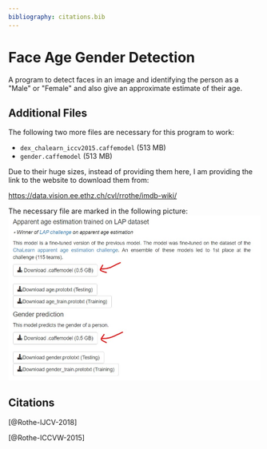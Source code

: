 ```yaml
---
bibliography: citations.bib
---
```


# Face Age Gender Detection

A program to detect faces in an image and identifying the person as a "Male" or "Female" and also give an approximate estimate of their age.

## Additional Files

The following two more files are necessary for this program to work:
- `dex_chalearn_iccv2015.caffemodel` (513 MB)</li>
- `gender.caffemodel` (513 MB)</li>

Due to their huge sizes, instead of providing them here, I am providing the link to the website to download them from:

<https://data.vision.ee.ethz.ch/cvl/rrothe/imdb-wiki/>

The necessary file are marked in the following picture:
![Required .caffemodel files](caffemodels.jpg)


## Citations

[@Rothe-IJCV-2018]

[@Rothe-ICCVW-2015]
